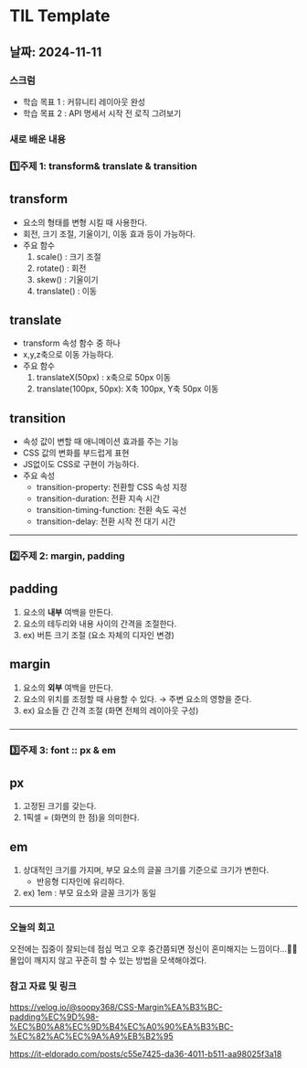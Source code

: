 # TIL Template

## 날짜: 2024-11-11

### 스크럼

- 학습 목표 1 : 커뮤니티 레이아웃 완성
- 학습 목표 2 : API 명세서 시작 전 로직 그려보기

### 새로 배운 내용

### 1️⃣주제 1: transform& translate & transition


## transform

- 요소의 형태를 변형 시킬 때 사용한다.
- 회전, 크기 조절, 기울이기, 이동 효과 등이 가능하다.
- 주요 함수
    1. scale() : 크기 조절
    2. rotate() : 회전
    3. skew() : 기울이기
    4. translate() : 이동

## translate

- transform 속성 함수 중 하나
- x,y,z축으로 이동 가능하다.
- 주요 함수
    1. translateX(50px) : x축으로 50px 이동
    2. translate(100px, 50px): X축 100px, Y축 50px 이동

## transition

- 속성 값이 변할 때 애니메이션 효과를 주는 기능
- CSS 값의 변화를 부드럽게 표현
- JS없이도 CSS로 구현이 가능하다.
- 주요 속성
    - transition-property: 전환할 CSS 속성 지정
    - transition-duration: 전환 지속 시간
    - transition-timing-function: 전환 속도 곡선
    - transition-delay: 전환 시작 전 대기 시간
 
---

### 2️⃣주제 2: margin, padding

## padding

1. 요소의 **내부** 여백을 만든다.
2. 요소의 테두리와 내용 사이의 간격을 조절한다.
3. ex) 버튼 크기 조절 (요소 자체의 디자인 변경)

## margin

1. 요소의 **외부** 여백을 만든다.
2. 요소의 위치를 조정할 때 사용할 수 있다. → 주변 요소의 영향을 준다.
3. ex) 요소들 간 간격 조절 (화면 전체의 레이아웃 구성)

### 

---

### 3️⃣주제 3: font :: px & em

## px

1. 고정된 크기를 갖는다.
2. 1픽셀 = (화면의 한 점)을 의미한다.

## em

1. 상대적인 크기를 가지며, 부모 요소의 글꼴 크기를 기준으로 크기가 변한다.
    - 반응형 디자인에 유리하다.
2. ex) 1em : 부모 요소와 글꼴 크기가 동일
---

### 오늘의 회고

오전에는 집중이 잘되는데 점심 먹고 오후 중간쯤되면 정신이 혼미해지는 느낌이다…😵‍💫 몰입이 깨지지 않고 꾸준히 할 수 있는 방법을 모색해야겠다.

### 참고 자료 및 링크

https://velog.io/@soopy368/CSS-Margin%EA%B3%BC-padding%EC%9D%98-%EC%B0%A8%EC%9D%B4%EC%A0%90%EA%B3%BC-%EC%82%AC%EC%9A%A9%EB%B2%95

https://it-eldorado.com/posts/c55e7425-da36-4011-b511-aa98025f3a18
